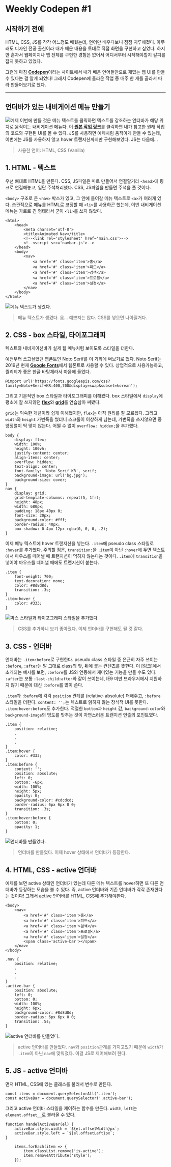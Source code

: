 # Weekly Codepen #1

## 시작하기 전에

HTML, CSS, JS를 각각 어느정도 배웠는데, 언어만 배우다보니 점점 지루해졌다. 아무래도 디자인 전공 출신이라 내가 배운 내용을 토대로 직접 화면을 구현하고 싶었다. 하지만 혼자서 웹페이지나 앱 전체를 구현한 경험은 없어서 어디서부터 시작해야할지 갈피를 잡지 못하고 있었다. 

그런데 마침 [**Codepen**](https://codepen.io/)이라는 사이트에서 내가 배운 언어들만으로 재밌는 웹 UI를 만들 수 있다는 걸 알게 되었다! 그래서 Codepen에 올라온 작업 중 매주 한 개를 골라서 따라 만들어보기로 했다.

______

## 언더바가 있는 내비게이션 메뉴 만들기

![예제](md_image/example.png)
이번에 만들 것은 메뉴 텍스트를 클릭하면 텍스트를 강조하는 언더바가 해당 위치로 움직이는 내비게이션 메뉴다. 이 [**원본 작업 링크**](https://codepen.io/knyttneve/pen/LKrGBy)를 클릭하면 내가 참고한 원래 작업의 코드와 구현된 UI를 볼 수 있다. JS를 사용하면 예제처럼 움직이게 만들 수 있는데, 이번에는 JS를 사용하지 않고 hover 트랜지션까지만 구현해보았다. JS는 다음에... 

> 사용한 언어: HTML, CSS (Vanilla)


## 1. HTML - 텍스트

우선 뼈대로 HTML을 만든다. CSS, JS파일은 따로 만들어서 연결할거라 `<head>`에 링크로 연결해놓고, 일단 주석처리했다. CSS, JS파일을 만들면 주석을 풀 것이다.

`<body>` 구조로 큰 `<nav>` 박스가 있고, 그 안에 들어갈 메뉴 텍스트로 `<a>`가 여러개 있다. 습관적으로 메뉴를 HTML로 코딩할 때 `<li>`를 사용하곤 했는데, 이번 내비게이션 메뉴는 가로로 긴 형태라서 굳이 `<li>`를 쓰지 않았다.

```
<html>
    <head>
        <meta charset='utf-8'>
        <title>Animated Nav</title>
        <!--<link rel='stylesheet' href='main.css'>-->
        <!--<script src='navbar.js'>-->
    </head>
    <body>
        <nav>
            <a href='#' class='item'>홈</a>
            <a href='#' class='item'>피드</a>
            <a href='#' class='item'>검색</a>
            <a href='#' class='item'>프로필</a>
            <a href='#' class='item'>설정</a>
        </nav>
    </body>
</html>
```
![메뉴 텍스트가 생겼다.](md_image/html_1.png)
> 메뉴 텍스트가 생겼다. 음... 예쁘지는 않다. CSS를 넣으면 나아질거다.

## 2. CSS - box 스타일, 타이포그래피

텍스트와 내비게이션바가 실제 웹 메뉴처럼 보이도록 스타일을 더한다. 

예전부터 쓰고싶었던 웹폰트인 Noto Serif를 이 기회에 써보기로 했다. Noto Serif는 2019년 현재 [**Google Fonts**](https://fonts.google.com/specimen/Noto+Serif+KR)에서 웹폰트로 사용할 수 있다. 상업적으로 사용가능하고, 퀄리티가 좋은 한글 바탕체라서 마음에 들었다.

```
@import url('https://fonts.googleapis.com/css?family=Noto+Serif+KR:400,700&display=swap&subset=korean');
```
그리고 기본적인 box 스타일과 타이포그래피를 더해봤다. box 스타일에서 `display`에 평소에 잘 쓰지않던 [**flex**](https://heropy.blog/2018/11/24/css-flexible-box/)와 [**grid**](https://developer.mozilla.org/ko/docs/Web/CSS/CSS_Grid_Layout/Basic_concepts_of_grid_layout)를 연습삼아 써봤다. 

`grid`는 익숙한 개념이라 쉽게 이해했지만, `flex`는 아직 원리를 잘 모르겠다. 그리고 `width`와 `height` 가변폭을 썼더니 스크롤이 이상하게 남는데, 가변폭을 쓰지않으면 중앙정렬이 딱 맞지 않는다. 어쩔 수 없이 `overflow: hidden;`을 추가했다.

```
body {
    display: flex;
    width: 100%;
    height: 100vh;
    justify-content: center;
    align-items: center;
    overflow: hidden;
    text-align: center;
    font-family: 'Noto Serif KR', serif;
    background-image: url('bg.jpg');
    background-size: cover;
}
nav {
    display: grid;
    grid-template-columns: repeat(5, 1fr);
    height: 48px;
    width: 680px;
    padding: 18px 40px 0;
    font-size: 20px;
    background-color: #fff;
    border-radius: 40px;
    box-shadow: 0 4px 12px rgba(0, 0, 0, .2);
}
```
이제 메뉴 텍스트에 hover 트랜지션을 넣는다. `.item`에 pseudo class 스타일로 `:hover`를 추가했다. 주의할 점은, `transition:`을 `.item`이 아닌 `:hover`에 두면 텍스트에서 마우스를 떼어낼 때 트랜지션이 먹히지 않는다는 것이다. `.item`에 `transition`을 넣어야 마우스를 떼어낼 때에도 트랜지션이 붙는다.

```
.item {
    font-weight: 700;
    text-decoration: none;
    color: #8d8d8d;
    transition: .3s;
}
.item:hover {
    color: #333;
}
```
![박스 스타일과 타이포그래피 스타일을 추가했다.](md_image/css_1.png)
> CSS를 추가하니 보기 좋아졌다. 이제 언더바를 구현해도 될 것 같다.

## 3. CSS - 언더바

언더바는 `.item:before`로 구현한다. pseudo class 스타일 중 은근히 자주 쓰이는 `:before`, `:after`는 말 그대로 class의 앞, 뒤에 붙는 컨텐츠를 뜻한다. 이 [링크]에서 소개되는 예시를 보면, `:before`를 JS와 연동해서 재미있는 기능을 만들 수도 있다. `:after`는 보통 `:last-child:after`와 같이 쓰이는데, IE9 미만 브라우저에서 지원하지 않기 때문에 대신 `:before`를 많이 쓴다.

`.item`과 `:before`에 각각 `position` 관계를 (relative-absolute) 더해주고, `:before` 스타일을 더한다. `content: '';`는 텍스트로 읽히지 않는 장식적 UI를 뜻한다. `.item:hover:before`도 추가한다. 적절한 `bottom`과 `height` 값, `background-color`와 `background-image`의 명도를 맞추는 것이 자연스러운 트랜지션 연출의 포인트였다.

```
.item {
    position: relative;
    .
    .
    .
}
.item:hover {
    color: #333;
}
.item:before {
    content: '';
    position: absolute;
    left: 0;
    bottom: -6px;
    width: 100%;
    height: 5px;
    opacity: 0;
    background-color: #cdcdcd;
    border-radius: 6px 6px 0 0;
    transition: .3s;
}
.item:hover:before {
    bottom: 0;
    opacity: 1;
}
```
![언더바를 만들었다.](md_image/css_2.png)
> 언더바를 만들었다. 이제 hover 상태에서 언더바가 등장한다.

## 4. HTML, CSS - active 언더바

예제를 보면 active 상태인 언더바가 있는데 다른 메뉴 텍스트를 hover하면 또 다른 언더바가 등장하는 모습을 볼 수 있다. 즉, active 언더바와 기존 언더바가 각각 존재한다는 것이다! 그래서 active 언더바를 HTML, CSS에 추가해야한다.
```
<body>
    <nav>
        <a href='#' class='item'>홈</a>
        <a href='#' class='item'>피드</a>
        <a href='#' class='item'>검색</a>
        <a href='#' class='item'>프로필</a>
        <a href='#' class='item'>설정</a>
        <span class='active-bar'></span>
    </nav>
</body>
```
```
.nav {
    position: relative;
    .
    .
    .
}
.active-bar {
    position: absolute;
    left: 0;
    bottom: 0;
    width: 100%;
    height: 6px;
    background-color: #8d8d8d;
    border-radius: 6px 6px 0 0;
    transition: .5s;
}
```
![active 언더바를 만들었다.](md_image/css_3.png)
> active 언더바를 만들었다. `nav`와 `position`관계를 가지고있기 때문에 `width`가 `.item`이 아닌 `nav`에 맞춰졌다. 이걸 JS로 제어해보려 한다.


## 5. JS - active 언더바

먼저 HTML, CSS에 있는 클래스를 불러서 변수로 만든다.
```
const items = document.querySelectorAll('.item');
const activeBar = document.querySelector('.active-bar');
``` 

그리고 active 언더바 스타일을 제어하는 함수를 만든다. `width`, `left`는 `element.offset__`로 불러올 수 있다.
```
function handelActiveBar(el) {
    activeBar.style.width = `${el.offsetWidth}px`;
    activeBar.style.left = `${el.offsetLeft}px`;
}
```
```
    items.forEach(item => {
        item.classList.remove('is-active');
        item.removeAttribute('style');
    });
```